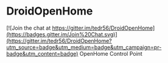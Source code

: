 # DroidOpenHome

[![Join the chat at https://gitter.im/tedr56/DroidOpenHome](https://badges.gitter.im/Join%20Chat.svg)](https://gitter.im/tedr56/DroidOpenHome?utm_source=badge&utm_medium=badge&utm_campaign=pr-badge&utm_content=badge)
OpenHome Control Point
